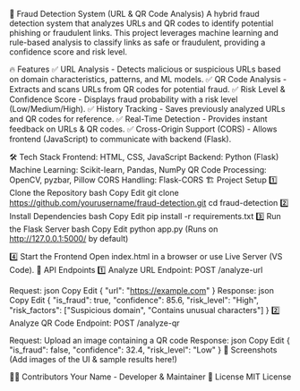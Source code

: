 🚀 Fraud Detection System (URL & QR Code Analysis)
A hybrid fraud detection system that analyzes URLs and QR codes to identify potential phishing or fraudulent links. This project leverages machine learning and rule-based analysis to classify links as safe or fraudulent, providing a confidence score and risk level.

🔥 Features
✅ URL Analysis - Detects malicious or suspicious URLs based on domain characteristics, patterns, and ML models.
✅ QR Code Analysis - Extracts and scans URLs from QR codes for potential fraud.
✅ Risk Level & Confidence Score - Displays fraud probability with a risk level (Low/Medium/High).
✅ History Tracking - Saves previously analyzed URLs and QR codes for reference.
✅ Real-Time Detection - Provides instant feedback on URLs & QR codes.
✅ Cross-Origin Support (CORS) - Allows frontend (JavaScript) to communicate with backend (Flask).

🛠️ Tech Stack
Frontend: HTML, CSS, JavaScript
Backend: Python (Flask)
Machine Learning: Scikit-learn, Pandas, NumPy
QR Code Processing: OpenCV, pyzbar, Pillow
CORS Handling: Flask-CORS
🏗️ Project Setup
1️⃣ Clone the Repository
bash
Copy
Edit
git clone https://github.com/yourusername/fraud-detection.git
cd fraud-detection
2️⃣ Install Dependencies
bash
Copy
Edit
pip install -r requirements.txt
3️⃣ Run the Flask Server
bash
Copy
Edit
python app.py
(Runs on http://127.0.0.1:5000/ by default)

4️⃣ Start the Frontend
Open index.html in a browser or use Live Server (VS Code).
📌 API Endpoints
1️⃣ Analyze URL
Endpoint: POST /analyze-url

Request:
json
Copy
Edit
{
  "url": "https://example.com"
}
Response:
json
Copy
Edit
{
  "is_fraud": true,
  "confidence": 85.6,
  "risk_level": "High",
  "risk_factors": ["Suspicious domain", "Contains unusual characters"]
}
2️⃣ Analyze QR Code
Endpoint: POST /analyze-qr

Request:
Upload an image containing a QR code
Response:
json
Copy
Edit
{
  "is_fraud": false,
  "confidence": 32.4,
  "risk_level": "Low"
}
📸 Screenshots
(Add images of the UI & sample results here!)

👨‍💻 Contributors
Your Name - Developer & Maintainer
📜 License
MIT License


